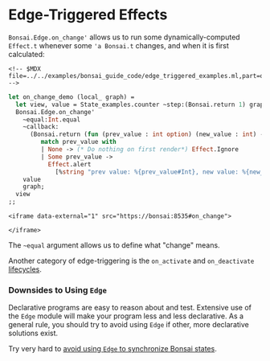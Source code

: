# Edge-Triggered Effects

`Bonsai.Edge.on_change'` allows us to run some dynamically-computed
`Effect.t` whenever some `'a Bonsai.t` changes, and when it is first
calculated:

```{=html}
<!-- $MDX file=../../examples/bonsai_guide_code/edge_triggered_examples.ml,part=on_change -->
```
``` ocaml
let on_change_demo (local_ graph) =
  let view, value = State_examples.counter ~step:(Bonsai.return 1) graph in
  Bonsai.Edge.on_change'
    ~equal:Int.equal
    ~callback:
      (Bonsai.return (fun (prev_value : int option) (new_value : int) ->
         match prev_value with
         | None -> (* Do nothing on first render*) Effect.Ignore
         | Some prev_value ->
           Effect.alert
             [%string "prev value: %{prev_value#Int}, new value: %{new_value#Int}"]))
    value
    graph;
  view
;;
```

```{=html}
<iframe data-external="1" src="https://bonsai:8535#on_change">
```
```{=html}
</iframe>
```
The `~equal` argument allows us to define what "change" means.

Another category of edge-triggering is the `on_activate` and
`on_deactivate` [lifecycles](./lifecycles.md).

### Downsides to Using `Edge`

Declarative programs are easy to reason about and test. Extensive use of
the `Edge` module will make your program less and less declarative. As a
general rule, you should try to avoid using `Edge` if other, more
declarative solutions exist.

Try very hard to [avoid using `Edge` to synchronize Bonsai
states](./organizing_state.md).
